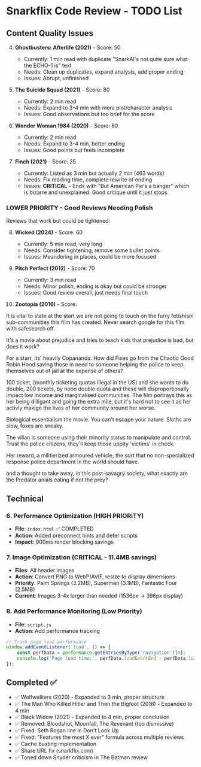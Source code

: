 # Snarkflix Code Review - TODO List

## Content Quality Issues

4. **Ghostbusters: Afterlife (2021)** - Score: 50
   - Currently: 1 min read with duplicate "SnarkAI's not quite sure what the ECHO-1 is" text
   - Needs: Clean up duplicates, expand analysis, add proper ending
   - Issues: Abrupt, unfinished

5. **The Suicide Squad (2021)** - Score: 80
   - Currently: 2 min read
   - Needs: Expand to 3-4 min with more plot/character analysis
   - Issues: Good observations but too brief for the score

6. **Wonder Woman 1984 (2020)** - Score: 80
   - Currently: 2 min read
   - Needs: Expand to 3-4 min, better ending
   - Issues: Good points but feels incomplete

7. **Finch (2021)** - Score: 25
   - Currently: Listed as 3 min but actually 2 min (463 words)
   - Needs: Fix reading time, complete rewrite of ending
   - Issues: **CRITICAL** - Ends with "But American Pie's a banger" which is bizarre and unexplained. Good critique until it just stops.

### LOWER PRIORITY - Good Reviews Needing Polish
Reviews that work but could be tightened:

8. **Wicked (2024)** - Score: 60
   - Currently: 5 min read, very long
   - Needs: Consider tightening, remove some bullet points
   - Issues: Meandering in places, could be more focused

9. **Pitch Perfect (2012)** - Score: 70
   - Currently: 3 min read
   - Needs: Minor polish, ending is okay but could be stronger
   - Issues: Good review overall, just needs final touch



20. **Zootopia (2016)** - Score: 

It is vital to state at the start we are not going to touch on the furry fetishism sub-communities this film has created. Never search google for this film with safesearch off.

It's a movie about prejudice and tries to teach kids that prejudice is bad, but does it work?

For a start, its' heavily Copananda. How did Fixes go from the Chaotic Good Robin Hood saving those in need to someone helping the police to keep themselves out of jail at the expense of others?

100 ticket, (monthly ticketing quotas illegal in the US) and she wants to do double, 200 tickets, by noon double quota and these will disproportionally impact low income and marginalised communities. The film portrays this as her being dilligant and going the extra mile, but it's hard not to see it as her activly makign the lives of her community around her worse.

Biological essentialism the movie. You can't escape your nature. Sloths are slow, foxes are sneaky.

The villan is someone using their minority status to manipulate and control. Trust the police citizens, they'll keep those uppity 'victims' in check.

Her reward, a militierized armoured vehicle, the sort that no non-specialized response police department in the world should have.


and a thought to take away, in this post-savagry society, what exactly are the Predator anials eating if not the prey?

## Technical

### 6. Performance Optimization (HIGH PRIORITY)
- **File**: `index.html` ✅ COMPLETED
- **Action**: Added preconnect hints and defer scripts
- **Impact**: 900ms render blocking savings

### 7. Image Optimization (CRITICAL - 11.4MB savings)
- **Files**: All header images
- **Action**: Convert PNG to WebP/AVIF, resize to display dimensions
- **Priority**: Palm Springs (3.2MB), Superman (3.1MB), Fantastic Four (2.5MB)
- **Current**: Images 3-4x larger than needed (1536px → 396px display)

### 8. Add Performance Monitoring (Low Priority)
- **File**: `script.js`
- **Action**: Add performance tracking
```javascript
// Track page load performance
window.addEventListener('load', () => {
    const perfData = performance.getEntriesByType('navigation')[0];
    console.log('Page load time:', perfData.loadEventEnd - perfData.loadEventStart);
});
```

## Completed ✅
- ✅ Wolfwalkers (2020) - Expanded to 3 min, proper structure
- ✅ The Man Who Killed Hitler and Then the Bigfoot (2018) - Expanded to 4 min
- ✅ Black Widow (2021) - Expanded to 4 min, proper conclusion
- ✅ Removed: Bloodshot, Moonfall, The Revenant (too dismissive)
- ✅ Fixed: Seth Rogan line in Don't Look Up
- ✅ Fixed: "Features the most X ever" formula across multiple reviews
- ✅ Cache busting implementation
- ✅ Share URL fix (snarkflix.com)
- ✅ Toned down Snyder criticism in The Batman review
